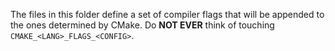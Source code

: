 The files in this folder define a set of compiler flags that will be appended
to the ones determined by CMake.
Do **NOT EVER** think of touching `CMAKE_<LANG>_FLAGS_<CONFIG>`.
